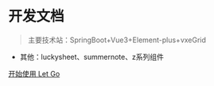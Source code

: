 <!-- _coverpage.md -->

# 开发文档 

> 主要技术站：SpringBoot+Vue3+Element-plus+vxeGrid

- 其他：luckysheet、summernote、z系列组件


[开始使用 Let Go](/README.md)